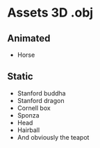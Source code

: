 # Assets 3D .obj

## Animated

* Horse

## Static

* Stanford buddha
* Stanford dragon
* Cornell box
* Sponza
* Head
* Hairball
* And obviously the teapot
